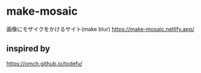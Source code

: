 # make-mosaic

画像にモザイクをかけるサイト(make blur) https://make-mosaic.netlify.app/

## inspired by

https://omch.github.io/todefy/